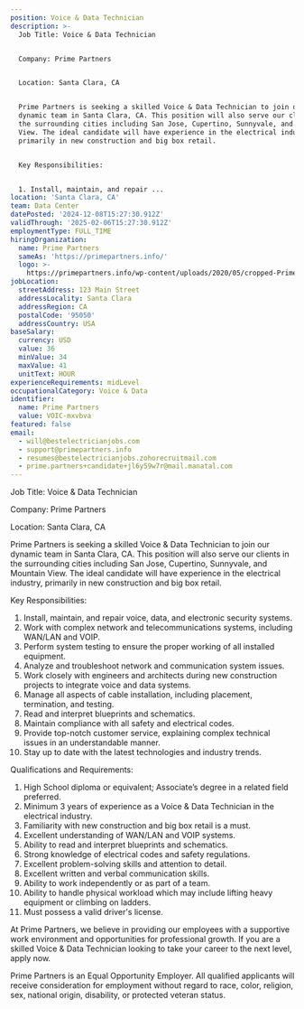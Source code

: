 ```yaml
---
position: Voice & Data Technician
description: >-
  Job Title: Voice & Data Technician 


  Company: Prime Partners


  Location: Santa Clara, CA 


  Prime Partners is seeking a skilled Voice & Data Technician to join our
  dynamic team in Santa Clara, CA. This position will also serve our clients in
  the surrounding cities including San Jose, Cupertino, Sunnyvale, and Mountain
  View. The ideal candidate will have experience in the electrical industry,
  primarily in new construction and big box retail.


  Key Responsibilities:


  1. Install, maintain, and repair ...
location: 'Santa Clara, CA'
team: Data Center
datePosted: '2024-12-08T15:27:30.912Z'
validThrough: '2025-02-06T15:27:30.912Z'
employmentType: FULL_TIME
hiringOrganization:
  name: Prime Partners
  sameAs: 'https://primepartners.info/'
  logo: >-
    https://primepartners.info/wp-content/uploads/2020/05/cropped-Prime-Partners-Logo-NO-BG-1-1.png
jobLocation:
  streetAddress: 123 Main Street
  addressLocality: Santa Clara
  addressRegion: CA
  postalCode: '95050'
  addressCountry: USA
baseSalary:
  currency: USD
  value: 36
  minValue: 34
  maxValue: 41
  unitText: HOUR
experienceRequirements: midLevel
occupationalCategory: Voice & Data
identifier:
  name: Prime Partners
  value: VOIC-mxvbva
featured: false
email:
  - will@bestelectricianjobs.com
  - support@primepartners.info
  - resumes@bestelectricianjobs.zohorecruitmail.com
  - prime.partners+candidate+jl6y59w7r@mail.manatal.com
---
```




Job Title: Voice & Data Technician 

Company: Prime Partners

Location: Santa Clara, CA 

Prime Partners is seeking a skilled Voice & Data Technician to join our dynamic team in Santa Clara, CA. This position will also serve our clients in the surrounding cities including San Jose, Cupertino, Sunnyvale, and Mountain View. The ideal candidate will have experience in the electrical industry, primarily in new construction and big box retail.

Key Responsibilities:

1. Install, maintain, and repair voice, data, and electronic security systems.
2. Work with complex network and telecommunications systems, including WAN/LAN and VOIP.
3. Perform system testing to ensure the proper working of all installed equipment.
4. Analyze and troubleshoot network and communication system issues.
5. Work closely with engineers and architects during new construction projects to integrate voice and data systems.
6. Manage all aspects of cable installation, including placement, termination, and testing.
7. Read and interpret blueprints and schematics.
8. Maintain compliance with all safety and electrical codes.
9. Provide top-notch customer service, explaining complex technical issues in an understandable manner.
10. Stay up to date with the latest technologies and industry trends.

Qualifications and Requirements:

1. High School diploma or equivalent; Associate’s degree in a related field preferred.
2. Minimum 3 years of experience as a Voice & Data Technician in the electrical industry.
3. Familiarity with new construction and big box retail is a must.
4. Excellent understanding of WAN/LAN and VOIP systems.
5. Ability to read and interpret blueprints and schematics.
6. Strong knowledge of electrical codes and safety regulations.
7. Excellent problem-solving skills and attention to detail.
8. Excellent written and verbal communication skills.
9. Ability to work independently or as part of a team.
10. Ability to handle physical workload which may include lifting heavy equipment or climbing on ladders.
11. Must possess a valid driver's license.

At Prime Partners, we believe in providing our employees with a supportive work environment and opportunities for professional growth. If you are a skilled Voice & Data Technician looking to take your career to the next level, apply now. 

Prime Partners is an Equal Opportunity Employer. All qualified applicants will receive consideration for employment without regard to race, color, religion, sex, national origin, disability, or protected veteran status.